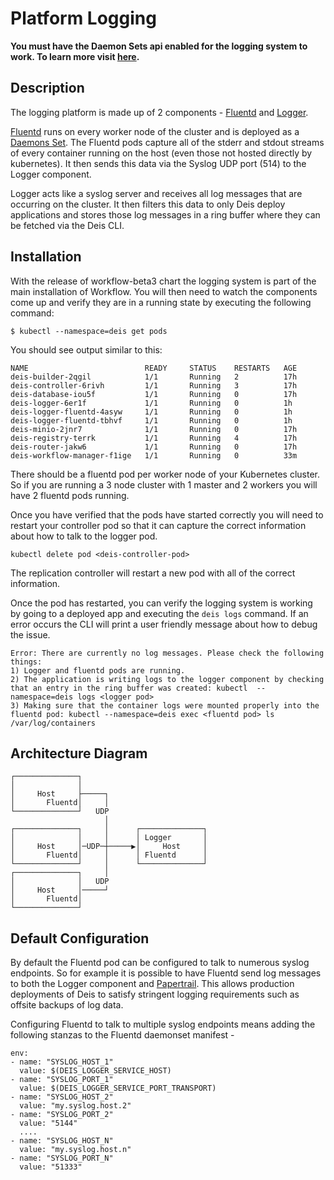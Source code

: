 # Platform Logging

**You must have the Daemon Sets api enabled for the logging system to work. To learn more visit [here](https://github.com/kubernetes/kubernetes/blob/master/docs/api.md#enabling-resources-in-the-extensions-group).**

## Description
The logging platform is made up of 2 components - [Fluentd](https://github.com/deis/fluentd) and [Logger](https://github.com/deis/logger).

[Fluentd](https://github.com/deis/fluentd) runs on every worker node of the cluster and is deployed as a [Daemons Set](http://kubernetes.io/v1.1/docs/admin/daemons.html). The Fluentd pods capture all of the stderr and stdout streams of every container running on the host (even those not hosted directly by kubernetes). It then sends this data via the Syslog UDP port (514) to the Logger component.

Logger acts like a syslog server and receives all log messages that are occurring on the cluster. It then filters this data to only Deis deploy applications and stores those log messages in a ring buffer where they can be fetched via the Deis CLI.

## Installation
With the release of workflow-beta3 chart the logging system is part of the main installation of Workflow. You will then need to watch the components come up and verify they are in a running state by executing the following command:

```
$ kubectl --namespace=deis get pods
```

You should see output similar to this:
```
NAME                          READY     STATUS    RESTARTS   AGE
deis-builder-2qgil            1/1       Running   2          17h
deis-controller-6rivh         1/1       Running   3          17h
deis-database-iou5f           1/1       Running   0          17h
deis-logger-6er1f             1/1       Running   0          1h
deis-logger-fluentd-4asyw     1/1       Running   0          1h
deis-logger-fluentd-tbhvf     1/1       Running   0          1h
deis-minio-2jnr7              1/1       Running   0          17h
deis-registry-terrk           1/1       Running   4          17h
deis-router-jakw6             1/1       Running   0          17h
deis-workflow-manager-f1ige   1/1       Running   0          33m
```

There should be a fluentd pod per worker node of your Kubernetes cluster. So if you are running a 3 node cluster with 1 master and 2 workers you will have 2 fluentd pods running.

Once you have verified that the pods have started correctly you will need to restart your controller pod so that it can capture the correct information about how to talk to the logger pod.

```
kubectl delete pod <deis-controller-pod>
```

The replication controller will restart a new pod with all of the correct information.

Once the pod has restarted, you can verify the logging system is working by going to a deployed app and executing the `deis logs` command. If an error occurs the CLI will print a user friendly message about how to debug the issue.

```
Error: There are currently no log messages. Please check the following things:
1) Logger and fluentd pods are running.
2) The application is writing logs to the logger component by checking that an entry in the ring buffer was created: kubectl  --namespace=deis logs <logger pod>
3) Making sure that the container logs were mounted properly into the fluentd pod: kubectl --namespace=deis exec <fluentd pod> ls /var/log/containers
```

## Architecture Diagram
```
┌──────────────┐
│              │
│     Host     ├─────┐
│       Fluentd│     │
└──────────────┘   UDP
                     │
┌──────────────┐     │      ┌──────────────┐
│              │     │      │ Logger       │
│     Host     │─UDP─┼─────▶│     Host     │
│       Fluentd│     │      │ Fluentd      │
└──────────────┘     │      └──────────────┘
┌──────────────┐     │
│              │   UDP
│     Host     │─────┘
│       Fluentd│
└──────────────┘
```

## Default Configuration
By default the Fluentd pod can be configured to talk to numerous syslog endpoints. So for example it is possible to have Fluentd send log messages to both the Logger component and [Papertrail](https://papertrailapp.com/). This allows production deployments of Deis to satisfy stringent logging requirements such as offsite backups of log data.

Configuring Fluentd to talk to multiple syslog endpoints means adding the following stanzas to the Fluentd daemonset manifest -

```
env:
- name: "SYSLOG_HOST_1"
  value: $(DEIS_LOGGER_SERVICE_HOST)
- name: "SYSLOG_PORT_1"
  value: $(DEIS_LOGGER_SERVICE_PORT_TRANSPORT)
- name: "SYSLOG_HOST_2"
  value: "my.syslog.host.2"
- name: "SYSLOG_PORT_2"
  value: "5144"
  ....
- name: "SYSLOG_HOST_N"
  value: "my.syslog.host.n"
- name: "SYSLOG_PORT_N"
  value: "51333"
```

